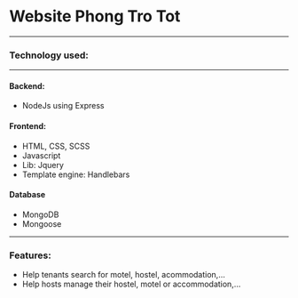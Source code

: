 # Website Phong Tro Tot
---
### Technology used:
---
#### Backend:
- NodeJs using Express
#### Frontend:
- HTML, CSS, SCSS
- Javascript
- Lib: Jquery
- Template engine: Handlebars
#### Database
- MongoDB
- Mongoose
---
### Features:
- Help tenants search for motel, hostel, acommodation,...
- Help hosts manage their hostel, motel or accommodation,...

